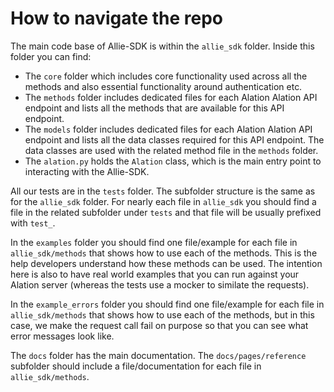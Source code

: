 # How to navigate the repo

The main code base of Allie-SDK is within the `allie_sdk` folder. Inside this folder you can find:
- The `core` folder which includes core functionality used across all the methods and also essential functionality around authentication etc. 
- The `methods` folder includes dedicated files for each Alation Alation API endpoint and lists all the methods that are available for this API endpoint.
- The `models` folder includes dedicated files for each Alation Alation API endpoint and lists all the data classes required for this API endpoint. The data classes are used with the related method file in the `methods` folder.
- The `alation.py` holds the `Alation` class, which is the main entry point to interacting with the Allie-SDK.

All our tests are in the `tests` folder. The subfolder structure is the same as for the `allie_sdk` folder. For nearly each file in `allie_sdk` you should find a file in the related subfolder under `tests` and that file will be usually prefixed with `test_`.

In the `examples` folder you should find one file/example for each file in `allie_sdk/methods` that shows how to use each of the methods. This is the help developers understand how these methods can be used. The intention here is also to have real world examples that you can run against your Alation server (whereas the tests use a mocker to similate the requests).

In the `example_errors` folder you should find one file/example for each file in `allie_sdk/methods` that shows how to use each of the methods, but in this case, we make the request call fail on purpose so that you can see what error messages look like.

The `docs` folder has the main documentation. The `docs/pages/reference` subfolder should include a file/documentation for each file in `allie_sdk/methods`. 

